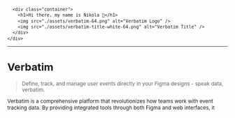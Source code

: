 <svg fill="none" viewBox="0 0 600 300" width="600" height="300" xmlns="http://www.w3.org/2000/svg">
  <foreignObject width="100%" height="100%">
    <div xmlns="http://www.w3.org/1999/xhtml">
      <style>
        .container {
          display: flex;
          width: 100%;
          height: 300px;
          align-items: center;
          justify-content: center;
        }
      </style>

      <div class="container">
        <h1>Hi there, my name is Nikola 👋</h1>
        <img src="./assets/verbatim-64.png" alt="Verbatim Logo" />
        <img src="./assets/verbatim-title-white-64.png" alt="Verbatim Title" />
      </div>
    </div>
  </foreignObject>
</svg>

---

# Verbatim

> Define, track, and manage user events directly in your Figma designs - speak data, verbatim.

Verbatim is a comprehensive platform that revolutionizes how teams work with event tracking data. By providing integrated tools through both Figma and web interfaces, it streamlines the process of defining, implementing, and monitoring user events. The platform ensures that project managers, designers, engineers, and stakeholders can collaborate effectively while maintaining data quality and consistency.

## Platform Components

### 🎨 Figma Widget
- Visual event definition directly on design elements
- Implementation status tracking
- Real-time collaboration with the web platform
- Export capabilities for easy sharing

### 🌐 Web Application
- Event tracking dashboard and analytics
- Data schema management
- Implementation status monitoring
- Team collaboration features
- Project organization and management
- Export and reporting tools

### 📊 Data Contract System
- Standardized event schema definitions
- Type validation and enforcement
- Version control for event definitions
- Integration with development workflows

### 🔄 Integration Hub
- API for third-party tool integration
- CI/CD pipeline support
- Analytics platform connectors
- Development environment plugins

## Features

### For Project Managers
- Dashboard for tracking implementation progress
- Analytics and reporting tools
- Project organization by features
- Team collaboration management

### For Designers
- Visual event definition in Figma
- Real-time status updates
- Direct communication with developers
- Design-to-implementation tracking

### For Developers
- Clear event implementation specifications
- Type-safe data contracts
- Integration with development tools
- Implementation status updates

### For Data Teams
- Standardized event schemas
- Data quality validation
- Analytics platform integration
- Version control for data definitions

## Getting Started

### Prerequisites

- Node.js (v16 or higher)
- pnpm (v8 or higher)
- Figma Desktop App
- Modern web browser

### Installation

#### Figma Widget
1. Clone the repository:
```bash
git clone https://github.com/yourusername/verbatim.git
cd verbatim/verbatim-widget
```

2. Install dependencies:
```bash
pnpm install
```

3. Start development server:
```bash
pnpm dev
```

4. Import the widget in Figma:
   - Open Figma Desktop App
   - Go to Menu > Widgets > Development > Import widget from manifest
   - Select `manifest.json` from the project directory

#### Web Application
1. Navigate to web app directory:
```bash
cd verbatim/webapp
```

2. Install dependencies:
```bash
pnpm install
```

3. Set up environment:
```bash
cp .env.example .env
```

4. Start development server:
```bash
pnpm dev
```

## Development

### Project Structure

```
verbatim/
├── verbatim-widget/     # Figma widget source code
├── webapp/             # Web application
├── data-contract/      # Data contract system
├── integration-hub/    # Integration services
├── docs/              # Documentation
└── packages/          # Shared packages
```

### Technology Stack

#### Figma Widget
- TypeScript
- React
- Figma Widget API
- Tailwind CSS

#### Web Application
- Next.js 13 (App Router)
- TypeScript
- Shadcn UI
- Radix UI
- Tailwind CSS

#### Data Contract System
- TypeScript
- JSON Schema
- OpenAPI

#### Integration Hub
- Node.js
- RESTful APIs
- WebSocket

### Commands

Each component has its own set of commands in their respective directories. Common commands:
- `pnpm dev`: Start development server
- `pnpm build`: Build for production
- `pnpm lint`: Run linter
- `pnpm test`: Run tests

## Contributing

1. Fork the repository
2. Create your feature branch (`git checkout -b feature/amazing-feature`)
3. Commit your changes (`git commit -m 'Add some amazing feature'`)
4. Push to the branch (`git push origin feature/amazing-feature`)
5. Open a Pull Request

## License

This project is licensed under the MIT License - see the [LICENSE](LICENSE) file for details.

## Acknowledgments

- Figma API Documentation
- Next.js Documentation
- React Documentation
- Tailwind CSS Documentation

---

<div align="center">
Made with ❤️ by the Verbatim team
</div>



